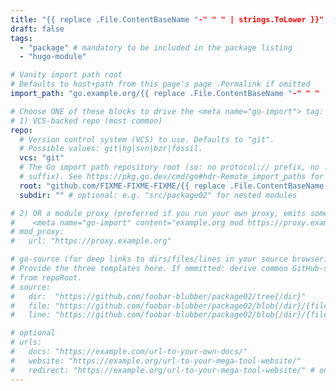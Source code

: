 ```yaml
---
title: "{{ replace .File.ContentBaseName "-" " " | strings.ToLower }}"
draft: false
tags:
  - "package" # mandatory to be included in the package listing
  - "hugo-module"

# Vanity import path root
# Defaults to host+path from this page's page .Permalink if omitted
import_path: "go.example.org/{{ replace .File.ContentBaseName "-" " " | strings.ToLower }}"

# Choose ONE of these blocks to drive the <meta name="go-import"> tag:
# 1) VCS-backed repo (most common)
repo:
  # Version control system (VCS) to use. Defaults to "git".
  # Possible values: git|hg|svn|bzr|fossil.
  vcs: "git"
  # The Go import path repository root (so: no protocol:// prefix, no .git/hg/...
  # suffix). See https://pkg.go.dev/cmd/go#hdr-Remote_import_paths for details.
  root: "github.com/FIXME-FIXME-FIXME/{{ replace .File.ContentBaseName "-" " " | strings.ToLower }}"
  subdir: "" # optional: e.g. "src/package02" for nested modules

# 2) OR a module proxy (preferred if you run your own proxy, emits something like
#    <meta name="go-import" content="example.org mod https://proxy.example.org">)
# mod_proxy:
#   url: "https://proxy.example.org"

# go-source (for deep links to dirs/files/lines in your source browser)
# Provide the three templates here. If ommitted: derive common GitHub-style paths
# from repoRoot.
# source:
#   dir:  "https://github.com/foobar-blubber/package02/tree{/dir}"
#   file: "https://github.com/foobar-blubber/package02/blob{/dir}/{file}"
#   line: "https://github.com/foobar-blubber/package02/blob{/dir}/{file}#L{line}"

# optional
# urls:
#   docs: "https://example.com/url-to-your-own-docs/"
#   website: "https://example.org/url-to-your-mega-tool-website/"
#   redirect: "https://example.org/url-to-your-mega-tool-website/" # only humans
---
```

